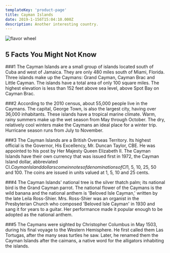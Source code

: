 ```yaml
---
templateKey: 'product-page'
title: Cayman Islands
date: 2019-1-156T15:04:10.000Z
description: Another interesting country.
---
```


![flavor wheel](/img/flags/CaymanIslands_Flag.png)

## 5 Facts You Might Not Know

###1
The Cayman Islands are a small group of islands located south of Cuba and west of Jamaica. They are only 480 miles south of Miami, Florida. Three islands make up the Caymans: Grand Cayman, Cayman Brac and Little Cayman. The islands have a total area of only 100 square miles. The highest elevation is less than 152 feet above sea level, above Spot Bay on Cayman Brac.

###2
According to the 2010 census, about 55,000 people live in the Caymans. The capital, George Town, is also the largest city, having over 36,000 inhabitants. These islands have a tropical marine climate. Warm, rainy summers make up the wet season from May through October. The dry, relatively cool winters make the Caymans an ideal place for a winter trip. Hurricane season runs from July to November.

###3
The Cayman Islands are a British Overseas Territory. Its highest official is the Governor, His Excellency, Mr. Duncan Taylor, CBE. He was appointed to his post by Her Majesty Queen Elizabeth II. The Cayman Islands have their own currency that was issued first in 1972, the Cayman Island dollar, abbreviated CI$. Cayman Island dollars come in notes of denominations of CI$1, 5, 10, 25, 50 and 100. The coins are issued in units valued at 1, 5, 10 and 25 cents.

###4
The Cayman Islands' national tree is the silver thatch palm; its national bird is the Grand Cayman parrot. The national flower of the Caymans is the wild banana and the national anthem is 'Beloved Isle Cayman,' written by the late Leila Ross-Shier. Mrs. Ross-Shier was an organist in the Presbyterian Church who composed 'Beloved Isle Cayman' in 1930 and sang it for years to a guitar. Her performance made it popular enough to be adopted as the national anthem.

###5
The Caymans were sighted by Christopher Columbus in May 1503, during his final voyage to the Western Hemisphere. He first called them Las Tortugas, after the many seas turtles he saw. Later, he renamed them the Cayman Islands after the caimans, a native word for the alligators inhabiting the islands.
